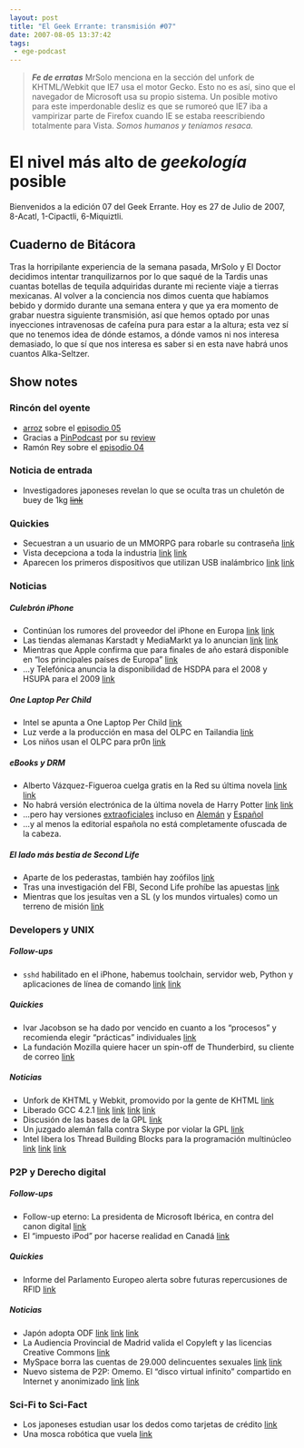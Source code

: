 ```yaml
---
layout: post
title: "El Geek Errante: transmisión #07"
date: 2007-08-05 13:37:42
tags:
 - ege-podcast
---
```


> ***Fe de erratas***
> MrSolo menciona en la sección del unfork de KHTML/Webkit que IE7 usa el motor Gecko. Esto no es así, sino que el navegador de Microsoft usa su propio sistema. Un posible motivo para este imperdonable desliz es que se rumoreó que IE7 iba a vampirizar parte de Firefox cuando IE se estaba reescribiendo totalmente para Vista.
> *Somos humanos y teníamos resaca.*

# El nivel más alto de *geekología* posible
Bienvenidos a la edición 07 del Geek Errante. Hoy es 27 de Julio de 2007, 8-Acatl, 1-Cipactli, 6-Miquiztli.

## Cuaderno de Bitácora
Tras la horripilante experiencia de la semana pasada, MrSolo y El Doctor decidimos intentar tranquilizarnos por lo que saqué de la Tardis unas cuantas botellas de tequila adquiridas durante mi reciente viaje a tierras mexicanas. Al volver a la conciencia nos dimos cuenta que habíamos bebido y dormido durante una semana entera y que ya era momento de grabar nuestra siguiente transmisión, así que hemos optado por unas inyecciones intravenosas de cafeína pura para estar a la altura; esta vez sí que no tenemos idea de dónde estamos, a dónde vamos ni nos interesa demasiado, lo que sí que nos interesa es saber si en esta nave habrá unos cuantos Alka-Seltzer.

## Show notes

### Rincón del oyente
- [arroz](https://twitter.com/arrozconnori) sobre el [episodio 05](http://web.archive.org/web/20071031062600/http://elgeekerrante.com/podcast-ep05/#comments)
- Gracias a [PinPodcast](https://twitter.com/pinpodcast) por su [review](http://web.archive.org/web/20071207205327/http://www.pinpodcast.com/2007/07/24/pin-59/)
- Ramón Rey sobre el [episodio 04](http://web.archive.org/web/20071208131956/http://elgeekerrante.com/el-geek-errante-transmision-04/#comments)

### Noticia de entrada
 - Investigadores japoneses revelan lo que se oculta tras un chuletón de buey de 1kg ~~[link]()~~

### Quickies
- Secuestran a un usuario de un MMORPG para robarle su contraseña [link](https://www.destructoid.com/top-gamer-lured-into-date-kidnapped-and-forced-to-transfer-gunbound-account-35679.phtml)
- Vista decepciona a toda la industria [link](http://web.archive.org/web/20071116020726/http://www.macbidouille.com/news/2007-07-25/#14729) [link](https://techcrunch.com/2007/07/24/vista-disappoints-pc-industry-me/)
- Aparecen los primeros dispositivos que utilizan USB inalámbrico [link](ihttp://web.archive.org/web/20080907095722/http://www.macsimumnews.com/index.php/archive/first_six_wireless_usb_products_arrive) [link](http://web.archive.org/web/20071116020726/http://www.macbidouille.com/news/2007-07-25/#14729)

### Noticias

##### Culebrón iPhone
- Continúan los rumores del proveedor del iPhone en Europa [link](http://www.pocket-lint.com/news/81648-o2-gets-iphone-rumours-again) [link](http://web.archive.org/web/20071121073647/http://www.macbidouille.com/news/2007-07-14/#14688)
- Las tiendas alemanas Karstadt y MediaMarkt ya lo anuncian [link](http://www.reuters.com/article/us-iphone-germany-karstadt-idUSL2388966920070723) [link](https://hipertextual.com/archivo/2007/07/el-iphone-en-mediamarkt-alemania/)
- Mientras que Apple confirma que para finales de año estará disponible en “los principales países de Europa” [link](http://web.archive.org/web/20071119091000/http://www.mackinando.com/apple/iphone-en-europa/)
- …y Telefónica anuncia la disponibilidad de HSDPA para el 2008 y HSUPA para el 2009 [link](https://bandaancha.eu/articulos/telefonica-promete-hsupa-movilidad-2009-4897)

##### One Laptop Per Child
- Intel se apunta a One Laptop Per Child [link](https://www.engadget.com/2005/12/09/intel-chairman-harshes-on-mits-olpc/)
- Luz verde a la producción en masa del OLPC en Tailandia [link](http://arstechnica.com/news.ars/post/20061115-8226.html)
- Los niños usan el OLPC para pr0n [link](https://www.engadget.com/2007/07/20/reuters-shocked-that-olpc-testers-using-xo-for-xxx/)

##### eBooks y DRM
- Alberto Vázquez-Figueroa cuelga gratis en la Red su última novela [link](http://tecnologia.elpais.com/tecnologia/2007/07/18/actualidad/1184747284_850215.html) [link](http://libros.barrapunto.com/libros/07/07/19/0936232.shtml)
- No habrá versión electrónica de la última novela de Harry Potter [link](http://hpana.com/news/19751) [link](http://web.archive.org/web/20071108215602/http://www.associatedcontent.com/article/141397/harry_potter_ebook_officially_nixed.html)
- …pero hay versiones [extraoficiales](http://harrypotter.wikia.com/wiki/Harry_Potter_in_translation) incluso en [Alemán](http://www.proz.com/forum/lighter_side_of_trans_interp/79237-german_potter_fans_to_translate_deathly_hallows_in_48_hours.html) y [Español](http://web.archive.org/web/20071023021742/http://www.harrylatino.com/index.php?subaction=showfull&id=5015) 
- …y al menos la editorial española no está completamente ofuscada de la cabeza.

##### El lado más bestia de Second Life
- Aparte de los pederastas, también hay zoófilos [link](https://techcrunch.com/2007/07/21/bestiality-may-be-knackered-in-second-life/?utm_source=feedburner&utm_medium=feed&utm_campaign=Feed%3A+Techcrunch+%28TechCrunch%29)
- Tras una investigación del FBI, Second Life prohíbe las apuestas [link](https://games.slashdot.org/story/07/07/26/1339232/second-life-shuts-down-gambling)
- Mientras que los jesuítas ven a SL (y los mundos virtuales) como un terreno de misión [link](http://povcrystal.blogspot.com.es/2007/07/jesuits-and-second-life.html)

### Developers y UNIX

##### Follow-ups
- `sshd` habilitado en el iPhone, habemus toolchain, servidor web, Python y aplicaciones de línea de comando [link](https://www.engadget.com/2007/07/23/ssh-on-iphone/) [link](http://gizmodo.com/282139/iphone-can-now-serve-web-pages-run-python-open-source-apps)

##### Quickies
- Ivar Jacobson se ha dado por vencido en cuanto a los “procesos” y recomienda elegir “prácticas” individuales [link](http://www.jot.fm/issues/issue_2007_07/column5/)
- La fundación Mozilla quiere hacer un spin-off de Thunderbird, su cliente de correo [link](https://techcrunch.com/2007/07/26/mozilla-ponders-thunderbird-spin-off/?utm_source=feedburner&utm_medium=feed&utm_campaign=Feed%3A+Techcrunch+%28TechCrunch%29)

##### Noticias
- Unfork de KHTML y Webkit, promovido por la gente de KHTML [link](http://arstechnica.com/information-technology/2007/07/the-unforking-of-kdes-khtml-and-webkit/)
- Liberado GCC 4.2.1 [link](http://gcc.gnu.org/ml/gcc/2007-07/msg00430.html) [link](https://slashdot.org/story/07/07/23/0446204/gcc-421-released) [link](http://barrapunto.com/article.pl?sid=07/07/24/1038254) [link](http://www.softpanorama.org/People/Stallman/history_of_gcc_development.shtml)
- Discusión de las bases de la GPL [link](https://www.gnu.org/licenses/gpl-faq.html)
- Un juzgado alemán falla contra Skype por violar la GPL [link](http://barrapunto.com/article.pl?sid=07/07/25/098225)
- Intel libera los Thread Building Blocks para la programación multinúcleo [link](http://barrapunto.com/article.pl?sid=07/07/25/1124218) [link](https://developers.slashdot.org/story/07/07/25/1324221/intel-releases-threading-library-under-gpl-2) [link](http://web.archive.org/web/20080107034832/http://softwareblogs.intel.com/2006/12/18/threading-building-blocks-solution-looking-for-a-problem/)

### P2P y Derecho digital

##### Follow-ups
- Follow-up eterno: La presidenta de Microsoft Ibérica, en contra del canon digital [link](http://tecnologia.elpais.com/tecnologia/2007/07/24/actualidad/1185265684_850215.html)
- El “impuesto iPod” por hacerse realidad en Canadá [link](https://hipertextual.com/archivo/2007/07/el-impuesto-ipod-por-hacerse-realidad-en-canada/)

##### Quickies
- Informe del Parlamento Europeo alerta sobre futuras repercusiones de RFID [link](http://web.archive.org/web/20071118210132/http://www.kriptopolis.org/informe-europeo-alerta-rfid)

##### Noticias
- Japón adopta ODF [link](http://web.archive.org/web/20071012114810/http://www.zdnetasia.com/news/software/0,39044164,39380446,00.htm) [link](http://www.theregister.co.uk/2007/05/16/norway_endorses_odf/) [link](http://www.govtech.com/policy-management/Government-of-Japan-Embraces-Open-Software.html?topic=117674)
- La Audiencia Provincial de Madrid valida el Copyleft y las licencias Creative Commons [link](http://derecho-internet.org/node/413)
- MySpace borra las cuentas de 29.000 delincuentes sexuales [link](http://www.reuters.com/article/us-myspace-sexoffenders-idUSN2424879820070724) [link](http://www.govtech.com/security/MySpace-Agrees-to-Delete.html)
- Nuevo sistema de P2P: Omemo. El “disco virtual infinito” compartido en Internet y anonimizado [link](https://bandaancha.eu/articulos/omemo-revolucion-p2p-4851) [link](http://web.archive.org/web/20071105072416/http://www.omemo.com/)

### Sci-Fi to Sci-Fact
- Los japoneses estudian usar los dedos como tarjetas de crédito [link](http://pinktentacle.com/2007/07/hitachi-finger-vein-money/)
- Una mosca robótica que vuela [link](http://www.elmundo.es/navegante/2007/07/23/tecnologia/1185189355.html)

